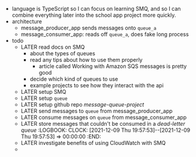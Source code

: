 - language is TypeScript so I can focus on learning SMQ, and so I can combine everything later into the school app project more quickly.
- architecture
	- message_producer_app sends messages onto `queue_a`
	- message_consumer_app: reads off `queue_a`, does fake long process
- todo
	- LATER read docs on SMQ
		- about the types of queues
		- read any tips about how to use them properly
			- article called Working with Amazon SQS messages is pretty good
		- decide which kind of queues to use
		- example projects to see how they interact with the api
	- LATER setup SMQ
	- LATER setup `queue`
	- LATER setup github repo _message-queue-project_
	- LATER send messages to `queue` from message_producer_app
	- LATER consume messages on `queue` from message_consumer_app
	- LATER store messages that couldn't be consumed in a _dead-letter queue_
	  :LOGBOOK:
	  CLOCK: [2021-12-09 Thu 19:57:53]--[2021-12-09 Thu 19:57:53] =>  00:00:00
	  :END:
	- LATER investigate benefits of using CloudWatch with SMQ
	-